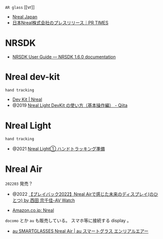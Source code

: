 `AR glass`
[[vr]]

- [Nreal Japan](https://www.nreal.jp/news.html)
- [日本Nreal株式会社のプレスリリース｜PR TIMES](https://prtimes.jp/main/html/searchrlp/company_id/70978)

# NRSDK

- [NRSDK User Guide — NRSDK 1.6.0 documentation](https://nrealsdkdoc.readthedocs.io/en/v1.6.0/index.html)

# Nreal dev-kit

`hand tracking`

- [Dev Kit | Nreal](https://developer.nreal.ai/dev-kit)
- @2019 [Nreal Light DevKit の使い方（基本操作編） - Qiita](https://qiita.com/mhama/items/a79834c39606d1c40ee3)

# Nreal Light

`hand tracking`

- @2021 [Nreal Light① ハンドトラッキング準備](https://zenn.dev/alucky7th/articles/ee14861ba56bae)

# Nreal Air

`202203` 発売？

- @2022 [【プレイバック2022】Nreal Airで感じた未来のディスプレイ(のひとつ) by 西田 宗千佳-AV Watch](https://av.watch.impress.co.jp/docs/topic/pb2022/1465015.html)

- [Amazon.co.jp: Nreal](https://www.amazon.co.jp/stores/page/3B09910A-D6D1-49D9-A2BA-34E7F8256C0D?channel=search&gclid=CjwKCAiAkrWdBhBkEiwAZ9cdcMNOaHxa1w0ieMuQkuc_F62SBWug9sJDWY4x3aeWjHUxxoRWONvYrxoCKVAQAvD_BwE)

`docomo` とか `au` も販売している。
スマホ等に接続する display 。

- [au SMARTGLASSES Nreal Air | au スマートグラス エンリアルエアー](https://au5g.jp/smartglasses/nrealair)
